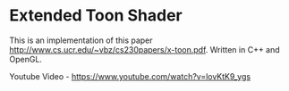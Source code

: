 # Extended Toon Shader

This is an implementation of this paper http://www.cs.ucr.edu/~vbz/cs230papers/x-toon.pdf. Written in C++ and OpenGL.

Youtube Video - https://www.youtube.com/watch?v=lovKtK9_ygs

